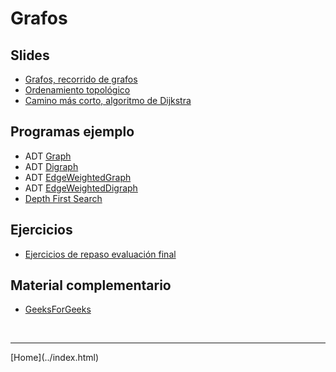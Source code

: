 # Grafos

## Slides
- [Grafos, recorrido de grafos](../slides/07.1-Grafos-Recorrido.pdf)  
- [Ordenamiento topológico](../slides/07.2-Grafos-OrdenamientoTopologico.pdf)
- [Camino más corto, algoritmo de Dijkstra](../slides/07.3-Grafos-Dijkstra.pdf)  


## Programas ejemplo
- ADT [Graph](https://algs4.cs.princeton.edu/code/edu/princeton/cs/algs4/Graph.java.html)  
- ADT [Digraph](https://algs4.cs.princeton.edu/code/edu/princeton/cs/algs4/Digraph.java.html)  
- ADT [EdgeWeightedGraph](https://algs4.cs.princeton.edu/code/edu/princeton/cs/algs4/EdgeWeightedGraph.java.html)  
- ADT [EdgeWeightedDigraph](https://algs4.cs.princeton.edu/code/edu/princeton/cs/algs4/EdgeWeightedDigraph.java.html)  
- [Depth First Search](https://algs4.cs.princeton.edu/code/edu/princeton/cs/algs4/DepthFirstSearch.java.html)  


## Ejercicios

- [Ejercicios de repaso evaluación final](Ejercicios6-202010.pdf)  


## Material complementario
- [GeeksForGeeks](https://www.geeksforgeeks.org/applications-of-depth-first-search/?ref=lbp)  


<BR>
<HR>
[Home](../index.html)
<BR>

